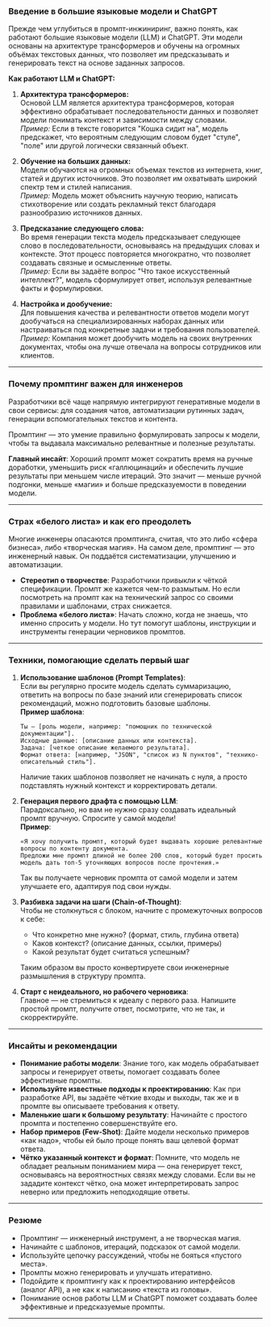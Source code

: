 ### Введение в большие языковые модели и ChatGPT

Прежде чем углубиться в промпт-инжиниринг, важно понять, как работают большие языковые модели (LLM) и ChatGPT. Эти модели основаны на архитектуре трансформеров и обучены на огромных объёмах текстовых данных, что позволяет им предсказывать и генерировать текст на основе заданных запросов.

**Как работают LLM и ChatGPT:**

1. **Архитектура трансформеров:**  
   Основой LLM является архитектура трансформеров, которая эффективно обрабатывает последовательности данных и позволяет модели понимать контекст и зависимости между словами.  
   *Пример:* Если в тексте говорится "Кошка сидит на", модель предскажет, что вероятным следующим словом будет "стуле", "поле" или другой логически связанный объект.

2. **Обучение на больших данных:**  
   Модели обучаются на огромных объемах текстов из интернета, книг, статей и других источников. Это позволяет им охватывать широкий спектр тем и стилей написания.  
   *Пример:* Модель может объяснить научную теорию, написать стихотворение или создать рекламный текст благодаря разнообразию источников данных.

3. **Предсказание следующего слова:**  
   Во время генерации текста модель предсказывает следующее слово в последовательности, основываясь на предыдущих словах и контексте. Этот процесс повторяется многократно, что позволяет создавать связные и осмысленные ответы.  
   *Пример:* Если вы задаёте вопрос "Что такое искусственный интеллект?", модель сформулирует ответ, используя релевантные факты и формулировки.

4. **Настройка и дообучение:**  
   Для повышения качества и релевантности ответов модели могут дообучаться на специализированных наборах данных или настраиваться под конкретные задачи и требования пользователей.  
   *Пример:* Компания может дообучить модель на своих внутренних документах, чтобы она лучше отвечала на вопросы сотрудников или клиентов.

---

### Почему промптинг важен для инженеров

Разработчики всё чаще напрямую интегрируют генеративные модели в свои сервисы: для создания чатов, автоматизации рутинных задач, генерации вспомогательных текстов и контента.

Промптинг — это умение правильно формулировать запросы к модели, чтобы та выдавала максимально релевантные и полезные результаты.

**Главный инсайт**: Хороший промпт может сократить время на ручные доработки, уменьшить риск «галлюцинаций» и обеспечить лучшие результаты при меньшем числе итераций. Это значит — меньше ручной подгонки, меньше «магии» и больше предсказуемости в поведении модели.

---

### Страх «белого листа» и как его преодолеть

Многие инженеры опасаются промптинга, считая, что это либо «сфера бизнеса», либо «творческая магия». На самом деле, промптинг — это инженерный навык. Он поддаётся систематизации, улучшению и автоматизации.

- **Стереотип о творчестве**: Разработчики привыкли к чёткой спецификации. Промпт же кажется чем-то размытым. Но если посмотреть на промпт как на технический запрос со своими правилами и шаблонами, страх снижается.
- **Проблема «белого листа»**: Начать сложно, когда не знаешь, что именно спросить у модели. Но тут помогут шаблоны, инструкции и инструменты генерации черновиков промптов.

---

### Техники, помогающие сделать первый шаг

1. **Использование шаблонов (Prompt Templates)**:  
   Если вы регулярно просите модель сделать суммаризацию, ответить на вопросы по базе знаний или сгенерировать список рекомендаций, можно подготовить базовые шаблоны.  
   **Пример шаблона**:  
   ```
   Ты — [роль модели, например: "помощник по технической документации"].
   Исходные данные: [описание данных или контекста].
   Задача: [четкое описание желаемого результата].
   Формат ответа: [например, "JSON", "список из N пунктов", "технико-описательный стиль"].
   ```

   Наличие таких шаблонов позволяет не начинать с нуля, а просто подставлять нужный контекст и корректировать детали.

2. **Генерация первого драфта с помощью LLM**:  
   Парадоксально, но вам не нужно сразу создавать идеальный промпт вручную. Спросите у самой модели!  
   **Пример**:
   ```
   «Я хочу получить промпт, который будет выдавать хорошие релевантные вопросы по контенту документа.
   Предложи мне промпт длиной не более 200 слов, который будет просить модель дать топ-5 уточняющих вопросов после прочтения.»  
   ```
   Так вы получаете черновик промпта от самой модели и затем улучшаете его, адаптируя под свои нужды.

3. **Разбивка задачи на шаги (Chain-of-Thought)**:  
   Чтобы не столкнуться с блоком, начните с промежуточных вопросов к себе:  
   - Что конкретно мне нужно? (формат, стиль, глубина ответа)  
   - Каков контекст? (описание данных, ссылки, примеры)  
   - Какой результат будет считаться успешным?  
   
   Таким образом вы просто конвертируете свои инженерные размышления в структуру промпта.

4. **Старт с неидеального, но рабочего черновика**:  
   Главное — не стремиться к идеалу с первого раза. Напишите простой промпт, получите ответ, посмотрите, что не так, и скорректируйте.

---

### Инсайты и рекомендации

- **Понимание работы модели**: Знание того, как модель обрабатывает запросы и генерирует ответы, помогает создавать более эффективные промпты.
- **Используйте известные подходы к проектированию**: Как при разработке API, вы задаёте чёткие входы и выходы, так же и в промпте вы описываете требования к ответу.
- **Маленькие шаги к большому результату**: Начинайте с простого промпта и постепенно совершенствуйте его.  
- **Набор примеров (Few-Shot)**: Дайте модели несколько примеров «как надо», чтобы ей было проще понять ваш целевой формат ответа.
- **Чётко указанный контекст и формат**: Помните, что модель не обладает реальным пониманием мира — она генерирует текст, основываясь на вероятностных связях между словами. Если вы не зададите контекст чётко, она может интерпретировать запрос неверно или предложить неподходящие ответы.

---

### Резюме

- Промптинг — инженерный инструмент, а не творческая магия.
- Начинайте с шаблонов, итераций, подсказок от самой модели.
- Используйте цепочку рассуждений, чтобы не бояться «пустого места».
- Промпты можно генерировать и улучшать итеративно.
- Подойдите к промптингу как к проектированию интерфейсов (аналог API), а не как к написанию «текста из головы».
- Понимание основ работы LLM и ChatGPT поможет создавать более эффективные и предсказуемые промпты.

---
